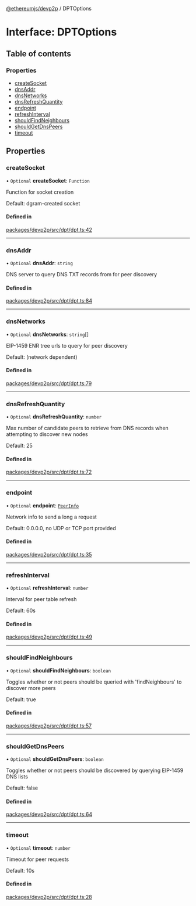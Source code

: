 [@ethereumjs/devp2p](../README.md) / DPTOptions

# Interface: DPTOptions

## Table of contents

### Properties

- [createSocket](DPTOptions.md#createsocket)
- [dnsAddr](DPTOptions.md#dnsaddr)
- [dnsNetworks](DPTOptions.md#dnsnetworks)
- [dnsRefreshQuantity](DPTOptions.md#dnsrefreshquantity)
- [endpoint](DPTOptions.md#endpoint)
- [refreshInterval](DPTOptions.md#refreshinterval)
- [shouldFindNeighbours](DPTOptions.md#shouldfindneighbours)
- [shouldGetDnsPeers](DPTOptions.md#shouldgetdnspeers)
- [timeout](DPTOptions.md#timeout)

## Properties

### createSocket

• `Optional` **createSocket**: `Function`

Function for socket creation

Default: dgram-created socket

#### Defined in

[packages/devp2p/src/dpt/dpt.ts:42](https://github.com/ethereumjs/ethereumjs-monorepo/blob/master/packages/devp2p/src/dpt/dpt.ts#L42)

___

### dnsAddr

• `Optional` **dnsAddr**: `string`

DNS server to query DNS TXT records from for peer discovery

#### Defined in

[packages/devp2p/src/dpt/dpt.ts:84](https://github.com/ethereumjs/ethereumjs-monorepo/blob/master/packages/devp2p/src/dpt/dpt.ts#L84)

___

### dnsNetworks

• `Optional` **dnsNetworks**: `string`[]

EIP-1459 ENR tree urls to query for peer discovery

Default: (network dependent)

#### Defined in

[packages/devp2p/src/dpt/dpt.ts:79](https://github.com/ethereumjs/ethereumjs-monorepo/blob/master/packages/devp2p/src/dpt/dpt.ts#L79)

___

### dnsRefreshQuantity

• `Optional` **dnsRefreshQuantity**: `number`

Max number of candidate peers to retrieve from DNS records when
attempting to discover new nodes

Default: 25

#### Defined in

[packages/devp2p/src/dpt/dpt.ts:72](https://github.com/ethereumjs/ethereumjs-monorepo/blob/master/packages/devp2p/src/dpt/dpt.ts#L72)

___

### endpoint

• `Optional` **endpoint**: [`PeerInfo`](PeerInfo.md)

Network info to send a long a request

Default: 0.0.0.0, no UDP or TCP port provided

#### Defined in

[packages/devp2p/src/dpt/dpt.ts:35](https://github.com/ethereumjs/ethereumjs-monorepo/blob/master/packages/devp2p/src/dpt/dpt.ts#L35)

___

### refreshInterval

• `Optional` **refreshInterval**: `number`

Interval for peer table refresh

Default: 60s

#### Defined in

[packages/devp2p/src/dpt/dpt.ts:49](https://github.com/ethereumjs/ethereumjs-monorepo/blob/master/packages/devp2p/src/dpt/dpt.ts#L49)

___

### shouldFindNeighbours

• `Optional` **shouldFindNeighbours**: `boolean`

Toggles whether or not peers should be queried with 'findNeighbours'
to discover more peers

Default: true

#### Defined in

[packages/devp2p/src/dpt/dpt.ts:57](https://github.com/ethereumjs/ethereumjs-monorepo/blob/master/packages/devp2p/src/dpt/dpt.ts#L57)

___

### shouldGetDnsPeers

• `Optional` **shouldGetDnsPeers**: `boolean`

Toggles whether or not peers should be discovered by querying EIP-1459 DNS lists

Default: false

#### Defined in

[packages/devp2p/src/dpt/dpt.ts:64](https://github.com/ethereumjs/ethereumjs-monorepo/blob/master/packages/devp2p/src/dpt/dpt.ts#L64)

___

### timeout

• `Optional` **timeout**: `number`

Timeout for peer requests

Default: 10s

#### Defined in

[packages/devp2p/src/dpt/dpt.ts:28](https://github.com/ethereumjs/ethereumjs-monorepo/blob/master/packages/devp2p/src/dpt/dpt.ts#L28)
